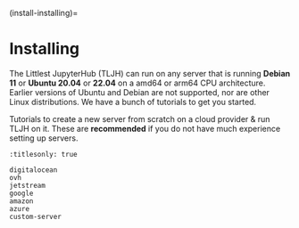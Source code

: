 (install-installing)=

# Installing

The Littlest JupyterHub (TLJH) can run on any server that is running **Debian 11** or **Ubuntu 20.04** or **22.04** on a amd64 or arm64 CPU architecture.
Earlier versions of Ubuntu and Debian are not supported, nor are other Linux distributions.
We have a bunch of tutorials to get you started.

Tutorials to create a new server from scratch on a cloud provider & run TLJH
on it. These are **recommended** if you do not have much experience setting up
servers.

```{toctree}
:titlesonly: true

digitalocean
ovh
jetstream
google
amazon
azure
custom-server
```
